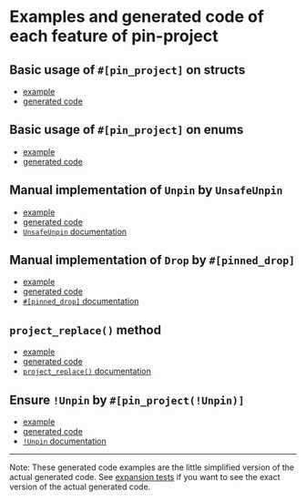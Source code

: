 # Examples and generated code of each feature of pin-project

## Basic usage of `#[pin_project]` on structs

- [example](struct-default.rs)
- [generated code](struct-default-expanded.rs)

## Basic usage of `#[pin_project]` on enums

- [example](enum-default.rs)
- [generated code](enum-default-expanded.rs)

## Manual implementation of `Unpin` by `UnsafeUnpin`

- [example](unsafe_unpin.rs)
- [generated code](unsafe_unpin-expanded.rs)
- [`UnsafeUnpin` documentation](https://docs.rs/pin-project/latest/pin_project/trait.UnsafeUnpin.html)

## Manual implementation of `Drop` by `#[pinned_drop]`

- [example](pinned_drop.rs)
- [generated code](pinned_drop-expanded.rs)
- [`#[pinned_drop]` documentation](https://docs.rs/pin-project/latest/pin_project/attr.pinned_drop.html)

## `project_replace()` method

- [example](project_replace.rs)
- [generated code](project_replace-expanded.rs)
- [`project_replace()` documentation](https://docs.rs/pin-project/latest/pin_project/attr.pin_project.html#project_replace-method)

## Ensure `!Unpin` by `#[pin_project(!Unpin)]`

- [example](not_unpin.rs)
- [generated code](not_unpin-expanded.rs)
- [`!Unpin` documentation](https://docs.rs/pin-project/latest/pin_project/attr.pin_project.html#unpin)

---

Note: These generated code examples are the little simplified version of the
actual generated code. See [expansion tests](../tests#expansion-tests-expand-expandtestrs) if you
want to see the exact version of the actual generated code.
